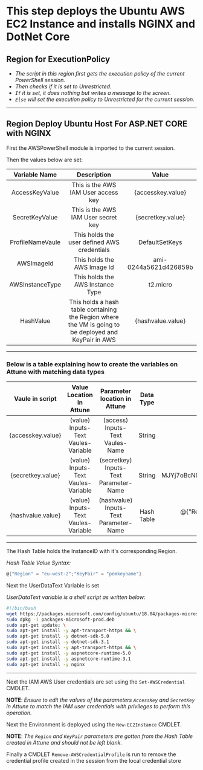 # This step deploys the Ubuntu AWS EC2 Instance and installs NGINX and DotNet Core

## Region for ExecutionPolicy

- *The script in this region first gets the execution policy of the current PowerShell session.*
- *Then checks if it is set to Unrestricted.*
- *`If` it is set, it does nothing but writes a message to the screen.*
- *`Else` will set the execution policy to Unrestricted for the current session.*

---

## **Region Deploy Ubuntu Host For ASP.NET CORE with NGINX**

First the AWSPowerShell module is imported to the current session.

Then the values below are set:

| Variable Name | Description | Value |
| :----: | :----: | :---: |
| AccessKeyValue | This is the AWS IAM User access key | {accesskey.value} |
| SecretKeyValue | This is the AWS IAM User secret key | {secretkey.value} |
| ProfileNameVaule | This holds the user defined AWS credentials | DefaultSetKeys |
| AWSImageId | This holds the AWS Image Id | ami-0244a5621d426859b |
| AWSInstanceType | This holds the AWS Instance Type | t2.micro |
| HashValue | This holds a hash table containing the Region where the VM is going to be deployed and KeyPair in AWS | {hashvalue.value} |

---

### Below is a table explaining how to create the variables on Attune with matching data types

| Vaule in script | Value Location in Attune | Parameter location in Attune| Data Type | Example |
| :----: | :---: | :---: | :---: | :---: |
| {accesskey.value} | (value) Inputs-Text Vaules-Variable | (access) Inputs-Text Vaules-Name | String | HKOPUHIVJOQQN3YNLCIL |
| {secretkey.value} | (value) Inputs-Text Vaules-Variable | (secretkey) Inputs-Text Parameter-Name | String | MJYj7oBcNMTe+R+TTIWdQqXLYcttQ8IOwh1O9zH5 |
| {hashvalue.value} | (value) Inputs-Text Vaules-Variable | (hashvalue) Inputs-Text Parameter-Name | Hash Table | @{"Region" = "eu-west-2";"KeyPair" = "pemkeyname"} |

---

The Hash Table holds the InstanceID with it's corresponding Region.

*Hash Table Value Syntax:*

```powershell
@{"Region" = "eu-west-2";"KeyPair" = "pemkeyname"}
```

Next the UserDataText Variable is set

*UserDataText variable is a shell script as written below:*

```bash
#!/bin/bash
wget https://packages.microsoft.com/config/ubuntu/18.04/packages-microsoft-prod.deb -O packages-microsoft-prod.deb
sudo dpkg -i packages-microsoft-prod.deb
sudo apt-get update; \
sudo apt-get install -y apt-transport-https && \
sudo apt-get install -y dotnet-sdk-5.0
sudo apt-get install -y dotnet-sdk-3.1
sudo apt-get install -y apt-transport-https && \
sudo apt-get install -y aspnetcore-runtime-5.0
sudo apt-get install -y aspnetcore-runtime-3.1
sudo apt-get install -y nginx
```

---

Next the IAM AWS User credentials are set using the `Set-AWSCredential` CMDLET.

**NOTE**: _Ensure to edit the values of the parameters `AccessKey` and `SecretKey` in Attune to match the IAM user credentials with privileges to perform this operation._

Next the Environment is deployed using the `New-EC2Instance` CMDLET.

**NOTE**: _The `Region` and `KeyPair` parameters are gotten from the Hash Table created in Attune and should not be left blank._

Finally a CMDLET `Remove-AWSCredentialProfile` is run to remove the credential profile created in the session from the local credential store
